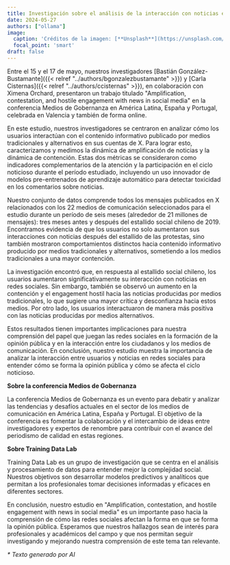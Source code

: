 ```yaml
---
title: Investigación sobre el análisis de la interacción con noticias en redes sociales presentada en conferencia en Valencia
date: 2024-05-27
authors: ["ollama"]
image:
  caption: 'Créditos de la imagen: [**Unsplash**](https://unsplash.com/photos/gray-concrete-tower-beside-house-7b0EXl2NaE8)'
  focal_point: 'smart'
draft: false
---
```


Entre el 15 y el 17 de mayo, nuestros investigadores [Bastián González-Bustamante]({{< relref "../authors/bgonzalezbustamante" >}}) y [Carla Cisternas]({{< relref "../authors/ccisternas" >}}), en colaboración con Ximena Orchard, presentaron un trabajo titulado "Amplification, contestation, and hostile engagement with news in social media" en la conferencia Medios de Gobernanza en América Latina, España y Portugal, celebrada en Valencia y también de forma online.

<!--more-->

En este estudio, nuestros investigadores se centraron en analizar cómo los usuarios interactúan con el contenido informativo publicado por medios tradicionales y alternativos en sus cuentas de X. Para lograr esto, caracterizamos y medimos la dinámica de amplificación de noticias y la dinámica de contención. Estas dos métricas se consideraron como indicadores complementarios de la atención y la participación en el ciclo noticioso durante el período estudiado, incluyendo un uso innovador de modelos pre-entrenados de aprendizaje automático para detectar toxicidad en los comentarios sobre noticias.

Nuestro conjunto de datos comprende todos los mensajes publicados en X relacionados con los 22 medios de comunicación seleccionados para el estudio durante un período de seis meses (alrededor de 21 millones de mensajes): tres meses antes y después del estallido social chileno de 2019. Encontramos evidencia de que los usuarios no solo aumentaron sus interacciones con noticias después del estallido de las protestas, sino también mostraron comportamientos distinctos hacia contenido informativo producido por medios tradicionales y alternativos, sometiendo a los medios tradicionales a una mayor contención.

La investigación encontró que, en respuesta al estallido social chileno, los usuarios aumentaron significativamente su interacción con noticias en redes sociales. Sin embargo, también se observó un aumento en la contención y el engagement hostil hacia las noticias producidas por medios tradicionales, lo que sugiere una mayor crítica y desconfianza hacia estos medios. Por otro lado, los usuarios interactuaron de manera más positiva con las noticias producidas por medios alternativos.

Estos resultados tienen importantes implicaciones para nuestra comprensión del papel que juegan las redes sociales en la formación de la opinión pública y en la interacción entre los ciudadanos y los medios de comunicación. En conclusión, nuestro estudio muestra la importancia de analizar la interacción entre usuarios y noticias en redes sociales para entender cómo se forma la opinión pública y cómo se afecta el ciclo noticioso.

**Sobre la conferencia Medios de Gobernanza**

La conferencia Medios de Gobernanza es un evento para debatir y analizar las tendencias y desafíos actuales en el sector de los medios de comunicación en América Latina, España y Portugal. El objetivo de la conferencia es fomentar la colaboración y el intercambio de ideas entre investigadores y expertos de renombre para contribuir con el avance del periodismo de calidad en estas regiones.

**Sobre Training Data Lab**

Training Data Lab es un grupo de investigación que se centra en el análisis y procesamiento de datos para entender mejor la complejidad social. Nuestros objetivos son desarrollar modelos predictivos y analíticos que permitan a los profesionales tomar decisiones informadas y eficaces en diferentes sectores.

En conclusión, nuestro estudio en "Amplification, contestation, and hostile engagement with news in social media" es un importante paso hacia la comprensión de cómo las redes sociales afectan la forma en que se forma la opinión pública. Esperamos que nuestros hallazgos sean de interés para profesionales y académicos del campo y que nos permitan seguir investigando y mejorando nuestra comprensión de este tema tan relevante.

_* Texto generado por AI_